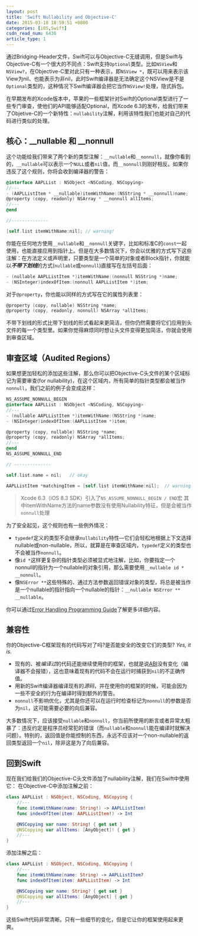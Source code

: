 ```yaml
---
layout: post
title: 'Swift Nullability and Objective-C'
date: 2015-03-18 18:59:51 +0800
categories: [iOS,Swift]
csdn_read_num: 6436
article_type: 1
---
```



﻿通过Bridging-Header文件，Swift可以与Objective-C无缝调用，但是Swift与Objective-C有一个很大的不同点：Swift支持`Optional`类型。比如`NSView`和`NSView?`，在Objective-C里对此只有一种表示，即`NSView *`，既可以用来表示该View为nil、也能表示为非nil，此时Swift编译器是无法确定这个NSView是不是`Optional`类型的，这种情况下Swift编译器会把它当作`NSView!`处理，隐式拆包。

在早期发布的Xcode版本中，苹果的一些框架针对Swift的Optional类型进行了一些专门审查，使他们的API能够适配Optional，而Xcode 6.3的发布，给我们带来了Objetive-C的一个新特性：`nullability`注解，利用该特性我们也能对自己的代码进行类似的处理。

## 核心：__nullable 和 __nonnull ##
这个功能给我们带来了两个新的类型注解：`__nullable`和`__nonnull`，就像你看到的，`__nullable`可以表示一个`NULL`或者`nil`值，而`__nonnull`则刚好相反。如果你违反了这个规则，你将会收到编译器的警告：

```objective-c
@interface AAPLList : NSObject <NSCoding, NSCopying>
//---
- (AAPLListItem * __nullable)itemWithName:(NSString * __nonnull)name;
@property (copy, readonly) NSArray * __nonnull allItems;
//---
@end

//--------------

[self.list itemWithName:nil]; // warning!
```

你能在任何地方使用`__nullable`和`__nonnull`关键字，比如和标准C的`const`一起使用，也能直接应用到指针上。但是在大多数情况下，你会以优雅的方式写下这些注解：在方法定义或声明里，只要类型是一个简单的对象或者Block指针，你就能以***不带下划线***的方式(`nullable`或`nonnull`)直接写在左括号后面：

```objective-c
- (nullable AAPLListItem *)itemWithName:(nonnull NSString *)name;
- (NSInteger)indexOfItem:(nonnull AAPLListItem *)item;
```

对于`@property`，你也能以同样的方式写在它的属性列表里：

```objective-c
@property (copy, nullable) NSString *name;
@property (copy, readonly, nonnull) NSArray *allItems;
```

不带下划线的形式比带下划线的形式看起来更简洁，但你仍然需要将它们应用到头文件的每一个类型里。如果你觉得麻烦同时想让头文件变得更加简洁，你就会使用到审查区域。

## 审查区域（Audited Regions） ##
如果想更加轻松的添加这些注解，那么你可以把Objective-C头文件的某个区域标记为需要审查(for nullability)，在这个区域内，所有简单的指针类型都会被当作`nonnull`，我们之前的例子会变成这样：

```objective-c
NS_ASSUME_NONNULL_BEGIN
@interface AAPLList : NSObject <NSCoding, NSCopying>
//---
- (nullable AAPLListItem *)itemWithName:(NSString *)name;
- (NSInteger)indexOfItem:(AAPLListItem *)item;

@property (copy, nullable) NSString *name;
@property (copy, readonly) NSArray *allItems;
//---
@end
NS_ASSUME_NONNULL_END

// --------------

self.list.name = nil;   // okay

AAPLListItem *matchingItem = [self.list itemWithName:nil];  // warning!
```

> Xcode 6.3（iOS 8.3 SDK）引入了`NS_ASSUME_NONNULL_BEGIN / END`宏
其中itemWithName方法的name参数没有使用Nullability特征，但是会被当作`nonnull`处理

为了安全起见，这个规则也有一些例外情况：

- `typedef`定义的类型不会继承`nullability`特性—它们会轻松地根据上下文选择nullable或non-nullable，所以，就算是在审查区域内，`typedef`定义的类型也不会被当作`nonnull`。
- 像`id *`这样更复杂的指针类型必须被显式地注解，比如，你要指定一个nonnull的指针为一个nullable的对象引用，那么需要使用`__nullable id * __nonnull`。
- 像`NSError **`这些特殊的、通过方法参数返回错误对象的类型，将总是被当作是一个nullable的指针指向一个nullable的指针：`__nullable NSError ** __nullable`。

你可以通过<a href="http://developer.apple.com/go/?id=error-handling-cocoa" target="_blank">Error Handling Programming Guide</a>了解更多详细内容。

## 兼容性 ##
你的Objective-C框架现有的代码写对了吗?是否能安全的改变它们的类型? *Yes, it is*.

- 现有的、被*编译过*的代码还能继续使用你的框架，也就是说<a href="https://developer.apple.com/library/ios/documentation/Xcode/Conceptual/iPhoneOSABIReference/Introduction/Introduction.html" target="_blank">ABI</a>没有变化（编译器不会报错），这也意味着现有的代码不会在运行时捕获到`nil`的不正确传值。
- 用新的Swift编译器编译现有的*源码*，并在使用你的框架的时候，可能会因为一些不安全的行为在编译时得到额外的警告。
- `nonnull`不影响优化，尤其是你还可以在运行时检查标记为`nonnull`的参数是否为`nil`，这可能需要必要的向后兼容。

大多数情况下，应该接受`nullable`和`nonnull`，你当前所使用的断言或者异常太粗暴了：违反约定是程序员经常犯的错误（而`nullable`和`nonnull`能在编译时就解决问题）。特别的，返回值是你能控制的东西，永远不应该对一个non-nullable的返回类型返回一个`nil`，除非这是为了向后兼容。

## 回到Swift ##
现在我们给我们的Objective-C头文件添加了nullability注解，我们在Swift中使用它：
在Objective-C中添加注解之前：

```swift
class AAPLList : NSObject, NSCoding, NSCopying { 
	//---
	func itemWithName(name: String!) -> AAPLListItem!
	func indexOfItem(item: AAPLListItem!) -> Int

	@NSCopying var name: String! { get set }
	@NSCopying var allItems: [AnyObject]! { get }
	//---
}
```

添加注解之后：

```swift
class AAPLList : NSObject, NSCoding, NSCopying { 
	//---
	func itemWithName(name: String) -> AAPLListItem?
	func indexOfItem(item: AAPLListItem) -> Int

	@NSCopying var name: String? { get set }
	@NSCopying var allItems: [AnyObject] { get }
	//---
}
```

这些Swift代码非常清晰。只有一些细节的变化，但是它让你的框架使用起来更爽。
